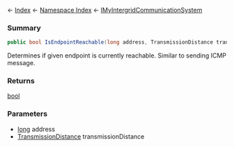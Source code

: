 ← [Index](Api-Index) ← [Namespace Index](Namespace-Index) ← [IMyIntergridCommunicationSystem](Sandbox.ModAPI.Ingame.IMyIntergridCommunicationSystem)

### Summary

```csharp
public bool IsEndpointReachable(long address, TransmissionDistance transmissionDistance = TransmissionDistance.AntennaRelay)
```

Determines if given endpoint is currently reachable. Similar to sending ICMP message.

### Returns

[bool](https://docs.microsoft.com/en-us/dotnet/api/System.Boolean?view=netframework-4.6)

### Parameters

* [long](https://docs.microsoft.com/en-us/dotnet/api/System.Int64?view=netframework-4.6) address
* [TransmissionDistance](Sandbox.ModAPI.Ingame.TransmissionDistance) transmissionDistance
